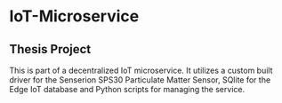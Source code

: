 # IoT-Microservice

## Thesis Project

This is part of a decentralized IoT microservice. It utilizes a custom built driver for the Senserion SPS30 Particulate Matter Sensor, 
SQlite for the Edge IoT database and Python scripts for managing the service.
